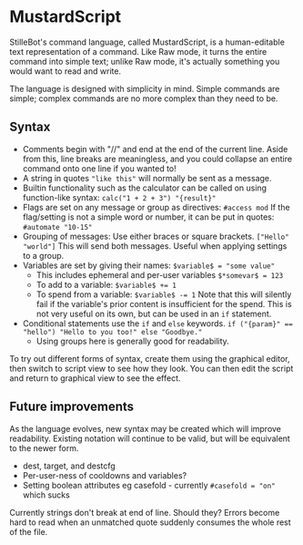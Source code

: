 MustardScript
=============

StilleBot's command language, called MustardScript, is a human-editable text representation of a
command. Like Raw mode, it turns the entire command into simple text; unlike Raw mode, it's actually
something you would want to read and write.

The language is designed with simplicity in mind. Simple commands are simple; complex commands are
no more complex than they need to be.

Syntax
------

* Comments begin with "//" and end at the end of the current line. Aside from this, line breaks
  are meaningless, and you could collapse an entire command onto one line if you wanted to!
* A string in quotes `"like this"` will normally be sent as a message.
* Builtin functionality such as the calculator can be called on using function-like syntax:
  `calc("1 + 2 + 3") "{result}"`
* Flags are set on any message or group as directives:
  `#access mod`
  If the flag/setting is not a simple word or number, it can be put in quotes:
  `#automate "10-15"`
* Grouping of messages: Use either braces or square brackets.
  `["Hello" "world"]`
  This will send both messages. Useful when applying settings to a group.
* Variables are set by giving their names:
  `$variable$ = "some value"`
  - This includes ephemeral and per-user variables `$*somevar$ = 123`
  - To add to a variable: `$variable$ += 1`
  - To spend from a variable: `$variable$ -= 1` Note that this will silently fail if
    the variable's prior content is insufficient for the spend. This is not very useful
    on its own, but can be used in an `if` statement.
* Conditional statements use the `if` and `else` keywords.
  `if ("{param}" == "hello") "Hello to you too!" else "Goodbye."`
  - Using groups here is generally good for readability.

To try out different forms of syntax, create them using the graphical editor, then
switch to script view to see how they look. You can then edit the script and return
to graphical view to see the effect.

Future improvements
-------------------

As the language evolves, new syntax may be created which will improve readability.
Existing notation will continue to be valid, but will be equivalent to the newer form.

* dest, target, and destcfg
* Per-user-ness of cooldowns and variables?
* Setting boolean attributes eg casefold - currently `#casefold = "on"` which sucks

Currently strings don't break at end of line. Should they? Errors become hard to read
when an unmatched quote suddenly consumes the whole rest of the file.
